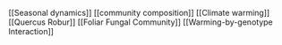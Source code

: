 [[Seasonal dynamics]]
[[community composition]]
[[Climate warming]]
[[Quercus Robur]]
[[Foliar Fungal Community]]
[[Warming-by-genotype Interaction]]
